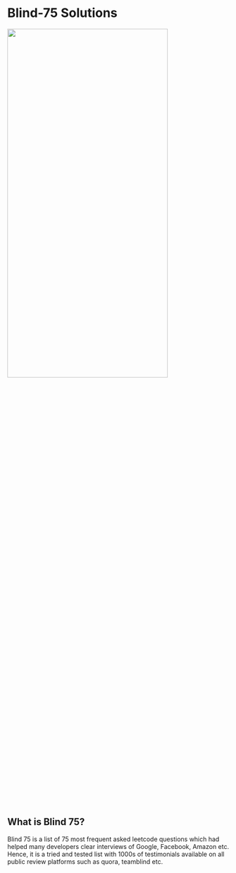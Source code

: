 # Blind-75 Solutions

<p>
  <img src="https://i.ytimg.com/vi/te0n2HX_1q4/maxresdefault.jpg" width="85%" height="45%"/>
</p>

## What is Blind 75?

Blind 75 is a list of 75 most frequent asked leetcode questions which had helped many developers clear interviews of Google, Facebook, Amazon etc. Hence, it is a tried and tested list with 1000s of testimonials available on all public review platforms such as quora, teamblind etc.
